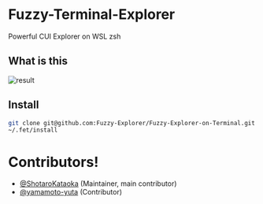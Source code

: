 # Fuzzy-Terminal-Explorer
Powerful CUI Explorer on WSL zsh

## What is this
![result](https://github.com/ShotaroKataoka/Fuzzy-Terminal-Explorer/blob/media/test.gif)

## Install
```bash
git clone git@github.com:Fuzzy-Explorer/Fuzzy-Explorer-on-Terminal.git ~/.fet
~/.fet/install
```

# Contributors!
- [@ShotaroKataoka](https://github.com/ShotaroKataoka) (Maintainer, main contributor)
- [@yamamoto-yuta](https://github.com/yamamoto-yuta) (Contributor)
